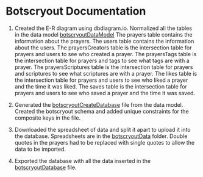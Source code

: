 # Botscryout Documentation
1. Created the E-R diagram using dbdiagram.io. Normalized all the tables in the data model [botscryoutDataModel](https://github.com/LTsoccer/botscryout/blob/main/botscryoutDataModel.pdf)
The prayers table contains the information about the prayers.
The users table contains the information about the users.
The prayersCreators table is the intersection table for prayers and users to see who created a prayer. 
The prayersTags table is the intersection table for prayers and tags to see what tags are with a prayer. 
The prayersScriptures table is the intersection table for prayers and scriptures to see what scriptures are with a prayer. 
The likes table is the intersection table for prayers and users to see who liked a prayer and the time it was liked. 
The saves table is the intersection table for prayers and users to see who saved a prayer and the time it was saved. 

2. Generated the [botscryoutCreateDatabase](https://github.com/LTsoccer/botscryout/blob/main/botscryoutCreateDatabase.sql) file from the data model. Created the botscryout schema and added unique constraints for the composite keys in the file.

3. Downloaded the spreadsheet of data and split it apart to upload it into the database. Spreadsheets are in the [botscryoutData](https://github.com/LTsoccer/botscryout/tree/main/botscryoutData) folder. 
Double quotes in the prayers had to be replaced with single quotes to allow the data to be imported.

4. Exported the database with all the data inserted in the [botscryoutDatabase](https://github.com/LTsoccer/botscryout/blob/main/botscryoutDatabase.sql) file.

